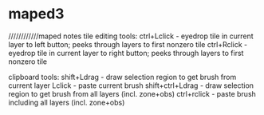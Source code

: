 maped3
======

////////////maped notes
tile editing tools:
ctrl+Lclick - eyedrop tile in current layer to left button; peeks through layers to first nonzero tile
ctrl+Rclick - eyedrop tile in current layer to right button; peeks through layers to first nonzero tile

clipboard tools:
shift+Ldrag - draw selection region to get brush from current layer
Lclick - paste current brush
shift+ctrl+Ldrag - draw selection region to get brush from all layers (incl. zone+obs)
ctrl+rclick - paste brush including all layers (incl. zone+obs)

